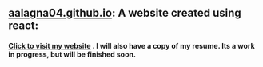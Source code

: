 ## [aalagna04.github.io](https://aalagna04.github.io/): A website created using react:
#### [Click to visit my website](https://aalagna04.github.io/) . I will also have a copy of my resume. Its a work in progress, but will be finished soon.
